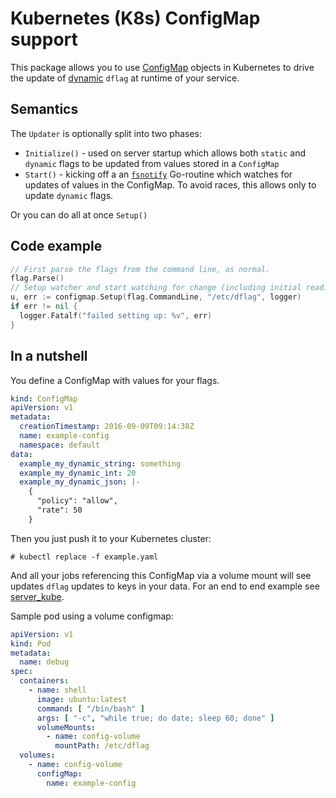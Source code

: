 # Kubernetes (K8s) ConfigMap support

This package allows you to use [ConfigMap](http://kubernetes.io/docs/user-guide/configmap/) objects in Kubernetes to 
drive the update of [dynamic](../README.md#dynamic-json-flag-with-a-validator-and-notifier) `dflag` at runtime of your service.

## Semantics

The `Updater` is optionally split into two phases:
 
 * `Initialize()` - used on server startup which allows both `static` and `dynamic` flags to be updated from values
    stored in a `ConfigMap` 
 * `Start()` - kicking off a an [`fsnotify`](https://github.com/fsnotify/fsnotify) Go-routine which watches for updates 
   of values in the ConfigMap. To avoid races, this allows only to update `dynamic` flags.
   
Or you can do all at once `Setup()`
   
## Code example

```go
// First parse the flags from the command line, as normal.
flag.Parse()
// Setup watcher and start watching for change (including initial read)
u, err := configmap.Setup(flag.CommandLine, "/etc/dflag", logger)
if err != nil {
  logger.Fatalf("failed setting up: %v", err)
}
```

## In a nutshell

You define a ConfigMap with values for your flags.

```yaml
kind: ConfigMap
apiVersion: v1
metadata:
  creationTimestamp: 2016-09-09T09:14:38Z
  name: example-config
  namespace: default
data:
  example_my_dynamic_string: something
  example_my_dynamic_int: 20
  example_my_dynamic_json: |-
    {
      "policy": "allow",
      "rate": 50
    }
```

Then you just push it to your Kubernetes cluster:

```
# kubectl replace -f example.yaml
```

And all your jobs referencing this ConfigMap via a volume mount will see updates `dflag` updates to keys in your data. For an end to end example see [server_kube](../examples/server_kube).

Sample pod using a volume configmap:
```yaml
apiVersion: v1
kind: Pod
metadata:
  name: debug
spec:
  containers:
    - name: shell
      image: ubuntu:latest
      command: [ "/bin/bash" ]
      args: [ "-c", "while true; do date; sleep 60; done" ]
      volumeMounts:
        - name: config-volume
          mountPath: /etc/dflag
  volumes:
    - name: config-volume
      configMap:
        name: example-config
```

   
